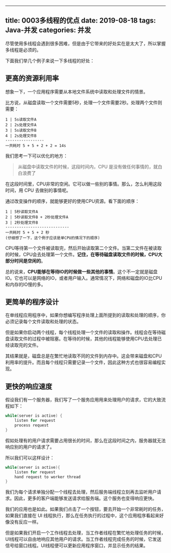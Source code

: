 
---
title: 0003多线程的优点
date: 2019-08-18
tags: Java-并发
categories: 并发
---

尽管使用多线程会遇到很多困难，但是由于它带来的好处实在是太大了，所以掌握多线程是必须的。

下面我们举几个例子来说一下多线程的好处：



## 更高的资源利用率

想象一下，一个应用程序需要从本地文件系统中读取和处理文件的情景。

比方说，从磁盘读取一个文件需要5秒，处理一个文件需要2秒。处理两个文件则需要：

```
1 | 5s读取文件A
2 | 2s处理文件A
3 | 5s读取文件B
4 | 2s处理文件B
-----------------
一共耗时 5 + 5 + 2 + 2 = 14s
```

我们思考一下可以优化的地方：

> 从磁盘中读取文件的时候，这段时间内，CPU 是没有做任何事情的，就白白浪费了

在这段时间里，CPU非常的空闲。它可以做一些别的事情。那么，怎么利用这段时间，用 CPU 去做别的事情呢。

通过改变操作的顺序，就能够更好的使用CPU资源。看下面的顺序：

```
1 | 5秒读取文件A
2 | 5秒读取文件B + 2秒处理文件A
3 | 2秒处理文件B
----------------------------
一共耗时 5 + 5 + 2 秒
(仔细想了一下，这个例子应该是单CPU的情况下的顺序)
```

CPU等待第一个文件被读取完，然后开始读取第二个文件。当第二文件在被读取的时候，CPU会去处理第一个文件。**记住，在等待磁盘读取文件的时候，CPU大部分时间是空闲的**。

总的说来，**CPU能够在等待IO的时候做一些其他的事情**。这个不一定就是磁盘IO。它也可以是网络的IO，或者用户输入。通常情况下，网络和磁盘的IO比CPU和内存的IO慢的多。



## 更简单的程序设计

在单线程应用程序中，如果你想编写程序处理上面所提到的读取和处理的顺序，你必须记录每个文件读取和处理的状态。

但是如果你启动两个线程，每个线程处理一个文件的读取和操作。线程会在等待磁盘读取文件的过程中被阻塞。在等待的时候，其他的线程能够使用CPU去处理已经读取完的文件。

其结果就是，磁盘总是在繁忙地读取不同的文件到内存中。这会带来磁盘和CPU利用率的提升。而且每个线程只需要记录一个文件，因此这种方式也很容易编程实现。



## 更快的响应速度

假设我们有一个服务器，我们写了一个服务应用用来处理用户的请求，它的大致流程如下：

```java
while(server is active) {
    listen for request
	process request
}
```

假如处理有的用户请求需要占用很长的时间，那么在这段时间之内，服务器就无法响应别的用户的请求了。

所以我们可以这样设计：

```java
while(server is active){
    listen for request
    hand request to worker thread
}
```

我们为每个请求单独分配一个线程去处理，然后服务端线程立刻再去监听用户请求。因此，更多的客户端能够发送请求给服务端。这个服务也变得响应更快。



我们的应用也是如此。如果我们点击了一个按钮，要去开始一个非常耗时的任务，如果我们直接在 UI 线程执行，那么在任务执行的过程中，这个应用程序看起来好像没有反应一样。

但是如果我们开启一个工作线程去处理，当工作者线程在繁忙地处理任务的时候，UI线程可以自由地响应其他用户的请求。当工作者线程完成任务的时候，它发送信号给窗口线程。UI线程便可以更新应用程序窗口，并显示任务的结果。

